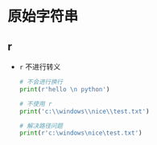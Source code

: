 # 原始字符串

## r

+ `r` 不进行转义

  ```py
  # 不会进行换行
  print(r'hello \n python')
  ```

  ```py
  # 不使用 r
  print('c:\\windows\\nice\\test.txt')

  # 解决路径问题
  print(r'c:\windows\nice\test.txt')
  ```


